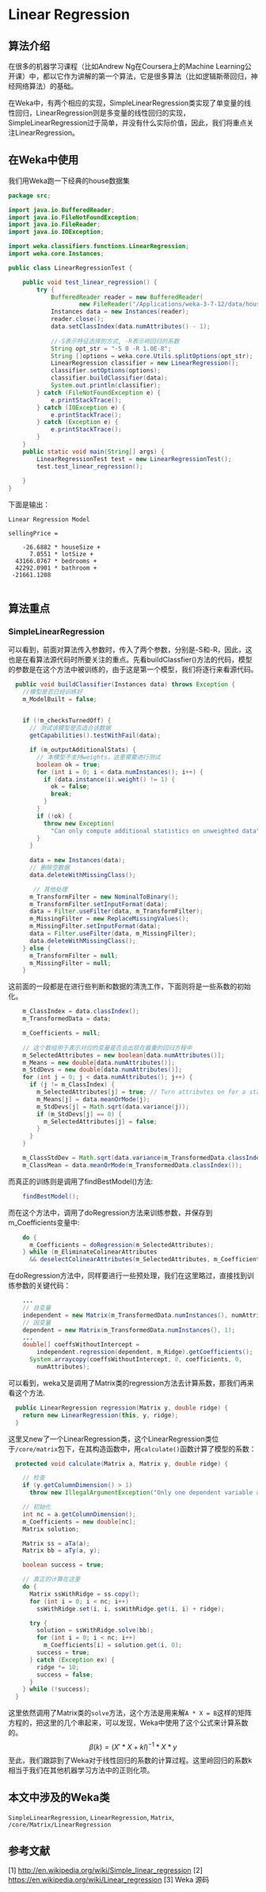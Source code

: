 # Linear Regression
## 算法介绍
在很多的机器学习课程（比如Andrew Ng在Coursera上的Machine Learning公开课）中，都以它作为讲解的第一个算法，它是很多算法（比如逻辑斯蒂回归，神经网络算法）的基础。

在Weka中，有两个相应的实现，SimpleLinearRegression类实现了单变量的线性回归，LinearRegression则是多变量的线性回归的实现，SimpleLinearRegression过于简单，并没有什么实际价值，因此，我们将重点关注LinearRegression。

## 在Weka中使用
我们用Weka跑一下经典的house数据集

```java
package src;

import java.io.BufferedReader;
import java.io.FileNotFoundException;
import java.io.FileReader;
import java.io.IOException;

import weka.classifiers.functions.LinearRegression;
import weka.core.Instances;

public class LinearRegressionTest {

	public void test_linear_regression() {
		try {
			BufferedReader reader = new BufferedReader(
					new FileReader("/Applications/weka-3-7-12/data/house.arff"));
			Instances data = new Instances(reader);
			reader.close();
			data.setClassIndex(data.numAttributes() - 1);
			
			//-S表示特征选择的方式, -R表示岭回归的系数
			String opt_str = "-S 0 -R 1.0E-8";
			String []options = weka.core.Utils.splitOptions(opt_str);
			LinearRegression classifier = new LinearRegression();
			classifier.setOptions(options);
			classifier.buildClassifier(data);
			System.out.println(classifier);
		} catch (FileNotFoundException e) {
			e.printStackTrace();
		} catch (IOException e) {
			e.printStackTrace();
		} catch (Exception e) {
			e.printStackTrace();
		}
	}
	public static void main(String[] args) {
		LinearRegressionTest test = new LinearRegressionTest();
		test.test_linear_regression();
		
	}
}

```

下面是输出：

```
Linear Regression Model

sellingPrice =

    -26.6882 * houseSize +
      7.0551 * lotSize +
  43166.0767 * bedrooms +
  42292.0901 * bathroom +
 -21661.1208
 
```


## 算法重点
### SimpleLinearRegression
可以看到，前面对算法传入参数时，传入了两个参数，分别是-S和-R，因此，这也是在看算法源代码时所要关注的重点。先看buildClassfier()方法的代码，模型的参数是在这个方法中被训练的，由于这是第一个模型，我们将逐行来看源代码。

```java
  public void buildClassifier(Instances data) throws Exception {
  	//模型是否已经训练好
    m_ModelBuilt = false;

	
    if (!m_checksTurnedOff) {
      // 测试该模型是否适合该数据
      getCapabilities().testWithFail(data);

      if (m_outputAdditionalStats) {
		// 本模型不支持weights，这里需要进行测试
        boolean ok = true;
        for (int i = 0; i < data.numInstances(); i++) {
          if (data.instance(i).weight() != 1) {
            ok = false;
            break;
          }
        }
        if (!ok) {
          throw new Exception(
            "Can only compute additional statistics on unweighted data");
        }
      }      
     
      data = new Instances(data);
      // 删除空数据
      data.deleteWithMissingClass();

	   // 其他处理
      m_TransformFilter = new NominalToBinary();
      m_TransformFilter.setInputFormat(data);
      data = Filter.useFilter(data, m_TransformFilter);
      m_MissingFilter = new ReplaceMissingValues();
      m_MissingFilter.setInputFormat(data);
      data = Filter.useFilter(data, m_MissingFilter);
      data.deleteWithMissingClass();
    } else {
      m_TransformFilter = null;
      m_MissingFilter = null;
    }
```
这前面的一段都是在进行些判断和数据的清洗工作，下面则将是一些系数的初始化。

```java
	m_ClassIndex = data.classIndex();
    m_TransformedData = data;

    m_Coefficients = null;
	
	// 这个数组用于表示对应的变量是否会出现在最重的回归方程中
    m_SelectedAttributes = new boolean[data.numAttributes()];
    m_Means = new double[data.numAttributes()];
    m_StdDevs = new double[data.numAttributes()];
    for (int j = 0; j < data.numAttributes(); j++) {
      if (j != m_ClassIndex) {
        m_SelectedAttributes[j] = true; // Turn attributes on for a start
        m_Means[j] = data.meanOrMode(j);
        m_StdDevs[j] = Math.sqrt(data.variance(j));
        if (m_StdDevs[j] == 0) {
          m_SelectedAttributes[j] = false;
        }
      }
    }

    m_ClassStdDev = Math.sqrt(data.variance(m_TransformedData.classIndex()));
    m_ClassMean = data.meanOrMode(m_TransformedData.classIndex());
```
而真正的训练则是调用了findBestModel()方法:

```java
    findBestModel();
```
而在这个方法中，调用了doRegression方法来训练参数，并保存到m_Coefficients变量中:

```java
    do {
      m_Coefficients = doRegression(m_SelectedAttributes);
    } while (m_EliminateColinearAttributes
      && deselectColinearAttributes(m_SelectedAttributes, m_Coefficients));
```

在doRegression方法中，同样要进行一些预处理，我们在这里略过，直接找到训练参数的关键代码：

```java
	...
	// 自变量
	independent = new Matrix(m_TransformedData.numInstances(), numAttributes);
	// 因变量
	dependent = new Matrix(m_TransformedData.numInstances(), 1);
	...
	double[] coeffsWithoutIntercept =
        independent.regression(dependent, m_Ridge).getCoefficients();
      System.arraycopy(coeffsWithoutIntercept, 0, coefficients, 0,
        numAttributes);
```
可以看到，weka又是调用了Matrix类的regression方法去计算系数，那我们再来看这个方法.

```java
  public LinearRegression regression(Matrix y, double ridge) {
    return new LinearRegression(this, y, ridge);
  }
```
这里又new了一个LinearRegression类，这个LinearRegression类位于`/core/matrix`包下，在其构造函数中，用`calculate()`函数计算了模型的系数：

```java
  protected void calculate(Matrix a, Matrix y, double ridge) {

	// 检查
    if (y.getColumnDimension() > 1)
      throw new IllegalArgumentException("Only one dependent variable allowed");

	// 初始化
    int nc = a.getColumnDimension();
    m_Coefficients = new double[nc];
    Matrix solution;

    Matrix ss = aTa(a);
    Matrix bb = aTy(a, y);

    boolean success = true;

	// 真正的计算在这里
    do {
      Matrix ssWithRidge = ss.copy();
      for (int i = 0; i < nc; i++)
        ssWithRidge.set(i, i, ssWithRidge.get(i, i) + ridge);

      try {
        solution = ssWithRidge.solve(bb);
        for (int i = 0; i < nc; i++)
          m_Coefficients[i] = solution.get(i, 0);
        success = true;
      } catch (Exception ex) {
        ridge *= 10;
        success = false;
      }
    } while (!success);
  }
```
这里依然调用了Matrix类的`solve`方法，这个方法是用来解`A * X = B`这样的矩阵方程的，把这里的几个串起来，可以发现，Weka中使用了这个公式来计算系数的。
$$ \beta(k) = ( X' * X + kI) ^ {-1} * X * y $$
至此，我们跟踪到了Weka对于线性回归的系数的计算过程。这里岭回归的系数k相当于我们在其他机器学习方法中的正则化项。


## 本文中涉及的Weka类
`SimpleLinearRegression`, `LinearRegression`, `Matrix`, `/core/Matrix/LinearRegression`

## 参考文献
[1] http://en.wikipedia.org/wiki/Simple_linear_regression
[2] https://en.wikipedia.org/wiki/Linear_regression
[3] Weka 源码